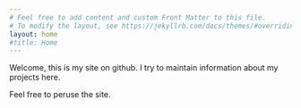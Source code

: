```yaml
---
# Feel free to add content and custom Front Matter to this file.
# To modify the layout, see https://jekyllrb.com/docs/themes/#overriding-theme-defaults
layout: home
#title: Home
---
```


Welcome, this is my site on github. I try to maintain information about my projects here.

Feel free to peruse the site.
